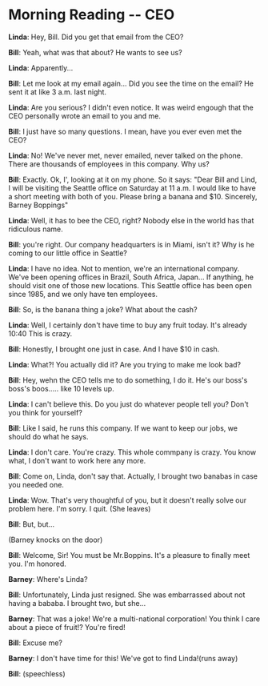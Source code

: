 # Morning Reading -- CEO

**Linda**: Hey, Bill. Did you get that email from the CEO?

**Bill**: Yeah, what was that about? He wants to see us?

**Linda**: Apparently...

**Bill**: Let me look at my email again... Did you see the time on the email? He sent it at like 3 a.m. last night.

**Linda**: Are you serious? I didn't even notice. It was weird engough that the CEO personally wrote an email to you and me.

**Bill**: I just have so many questions. I mean, have you ever even met the CEO?

**Linda**: No! We've never met, never emailed, never talked on the phone. There are thousands of employees in this company. Why us?

**Bill**: Exactly. Ok, I', looking at it on my phone. So it says: "Dear Bill and Lind, I will be visiting the Seattle office on Saturday at 11 a.m. I would like to have a short meeting with both of you. Please bring a banana and $10. Sincerely, Barney Boppings"

**Linda**: Well, it has to bee the CEO, right? Nobody else in the world has that ridiculous name.

**Bill**: you're right. Our company headquarters is in Miami, isn't it? Why is he coming to our little office in Seattle?

**Linda**: I have no idea. Not to mention, we're an international company. We've been opening offices in Brazil, South Africa, Japan... If anything, he should visit one of those new locations. This Seattle office has been open since 1985, and we only have ten employees.

**Bill**: So, is the banana thing a joke? What about the cash?

**Linda**: Well, I certainly don't have time to buy any fruit today. It's already 10:40 This is crazy.

**Bill**: Honestly, I brought one just in case. And I have $10 in cash.

**Linda**: What?! You actually did it? Are you trying to make me look bad?

**Bill**: Hey, wehn the CEO tells me to do something, I do it. He's our boss's boss's boos.....  like 10 levels up.

**Linda**: I can't believe this. Do you just do whatever people tell you? Don't you think for yourself?

**Bill**:  Like I said, he runs this company. If we want to keep our jobs, we should do what he says.

**Linda**: I don't care. You're crazy. This whole commpany is crazy. You know what, I don't want to work here any more.

**Bill**: Come on, Linda, don't say that. Actually, I brought two banabas in case you needed one.

**Linda**: Wow. That's very thoughtful of you, but it doesn't really solve our problem here. I'm sorry. I quit. (She leaves)

**Bill**: But, but...

(Barney knocks on the door)

**Bill**: Welcome, Sir! You must be Mr.Boppins. It's a pleasure to finally meet you. I'm honored.

**Barney**: Where's Linda?

**Bill**: Unfortunately, Linda just resigned. She was embarrassed about not having a bababa. I brought two, but she...

**Barney**: That was a joke! We're a multi-national corporation! You think I care about a piece of fruit!?  You're fired!

**Bill**: Excuse me?

**Barney**: I don't have time for this! We've got to find Linda!(runs away)

**Bill**:  (speechless)
